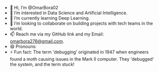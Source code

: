 - 👋 Hi, I’m @OmarBora02
- 👀 I’m interested in Data Science and Artificial Intelligence.
- 🌱 I’m currently learning Deep Learning.
- 💞️ I’m looking to collaborate on building projects with tech teams in the world.
- 📫 Reach me via my GitHub link and my Email: omarbora276@gmail.com. 
- 😄 Pronouns: 
- ⚡ Fun fact: The term 'debugging' originated in 1947 when engineers found a moth causing issues in the Mark II computer. They 'debugged' the system, and the term stuck!

<!---
OmarBora02/OmarBora02 is a ✨ special ✨ repository because its `README.md` (this file) appears on your GitHub profile.
You can click the Preview link to take a look at your changes.
--->
